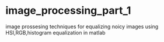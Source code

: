 # image_processing_part_1
image prossesing techniques for equalizing noicy images using HSI,RGB,histogram equalization in matlab
